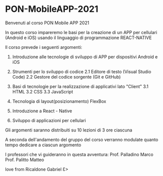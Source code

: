 # PON-MobileAPP-2021

Benvenuti al corso PON Mobile APP 2021

In questo corso impareremo le basi per la creazione di un APP per cellulari (Android e iOS) usando il linguaggio di programmazione REACT-NATIVE

Il corso prevede i seguenti argomenti:

1. Introduzione alle tecnologie di sviluppo di APP per dispositivi Android e iOS

2. Strumenti per lo sviluppo di codice
   2.1 Editore di testo (Visual Studio Code)
   2.2 Gestore del codice sorgente (Git e GitHub)

3. Basi di tecnologie per la realizzazione di applicativi lato "Client"
   3.1 HTML
   3.2 CSS
   3.3 JavaScript

4. Tecnologia di layout(posizionamento) FlexBox

5. Introduzione a React - Native

6. Sviluppo di applicazioni per cellulari

Gli argomenti saranno distribuiti su 10 lezioni di 3 ore ciascuna

A seconda dell'andamento del gruppo del corso verranno modulate quanto tempo dedicare a ciascun argomento

I professori che vi guideranno in questa avventura:
Prof. Palladino Marco
Prof. Palitto Matteo

love from Ricaldone Gabriel Ɛ>    